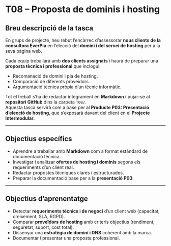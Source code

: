 # T08 – Proposta de dominis i hosting

## Breu descripció de la tasca

En grups de projecte, heu rebut l’encàrrec d’assessorar **nous clients de la consultora EverPia** en l’elecció del **domini i del servei de hosting** per a la seva pàgina web.

Cada equip treballarà amb **dos clients assignats** i haurà de preparar una **proposta tècnica i professional** que inclogui:

- Recomanació de domini i pla de hosting.  
- Comparació de diferents proveïdors.  
- Argumentació tècnica pròpia d’un tècnic informàtic.

Tot el treball s’ha de redactar íntegrament en **Markdown** i pujar-se al **repositori GitHub** dins la carpeta `T08/`.  
Aquesta tasca servirà com a base per al **Producte P03: Presentació d’elecció de hosting**, que s’exposarà davant del client en el **Projecte Intermodular**.

---

## Objectius específics

- Aprendre a treballar amb **Markdown** com a format estàndard de documentació tècnica.  
- Investigar i analitzar **ofertes de hosting i dominis** segons els requeriments d’un client real.  
- Redactar propostes tècniques clares i estructurades.  
- Preparar la documentació base per a la **presentació P03**.

---

## Objectius d’aprenentatge

- Detectar **requeriments tècnics i de negoci** d’un client web (capacitat, creixement, SLA, RGPD).  
- Comparar **proveïdors de hosting** amb criteris objectius (rendiment, seguretat, suport, cost total).  
- Dissenyar una **estratègia de domini i DNS** coherent amb la marca.  
- Documentar i presentar una proposta professional.

